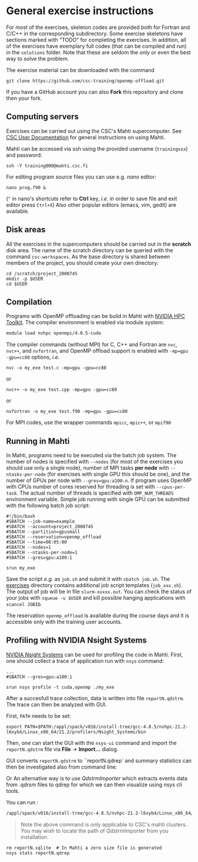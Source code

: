 # General exercise instructions

For most of the exercises, skeleton codes are provided both for
Fortran and C/C++ in the corresponding subdirectory. Some exercise
skeletons have sections marked with “TODO” for completing the
exercises. In addition, all of the 
exercises have exemplary full codes (that can be compiled and run) in the
`solutions` folder. Note that these are seldom the only or even the best way to
solve the problem.

The exercise material can be downloaded with the command

```
git clone https://github.com/csc-training/openmp-offload.git
```

If you have a GitHub account you can also **Fork** this repository and clone then your fork.

## Computing servers

Exercises can be carried out using the CSC's Mahti supercomputer. 
See [CSC User Documentation](https://docs.csc.fi/support/tutorials/mahti_quick/) for general instructions on using Mahti.


Mahti can be accessed via ssh using the
provided username (`trainingxxx`) and password:
```
ssh -Y training000@mahti.csc.fi
```


For editing program source files you can use e.g. *nano* editor: 

```
nano prog.f90 &
```
(`^` in nano's shortcuts refer to **Ctrl** key, *i.e.* in order to save file and exit editor press `Ctrl+X`)
Also other popular editors (emacs, vim, gedit) are available.

## Disk areas

All the exercises in the supercomputers should be carried out in the
**scratch** disk area. The name of the scratch directory can be
queried with the command `csc-workspaces`. As the base directory is
shared between members of the project, you should create your own
directory:
```
cd /scratch/project_2000745
mkdir -p $USER
cd $USER
```


## Compilation

Programs with OpenMP offloading can be build in Mahti with [NVIDIA HPC
Toolkit](https://docs.nvidia.com/hpc-sdk/index.html). The compiler
environment is enabled via module system:
```bash
module load nvhpc openmpi/4.0.5-cuda
```
The compiler commands (without MPI) for C, C++ and Fortran are `nvc`,
`nvc++`, and `nvfortran`, and OpenMP offload support is enabled with
`-mp=gpu -gpu=cc80` options, *i.e.*

```
nvc -o my_exe test.c -mp=gpu -gpu=cc80
```
or
```
nvc++ -o my_exe test.cpp -mp=gpu -gpu=cc80
```
or
```
nvfortran -o my_exe test.f90 -mp=gpu -gpu=cc80
```


For MPI codes, use the wrapper commands `mpicc`, `mpic++`, or `mpif90`

## Running in Mahti

In Mahti, programs need to be executed via the batch job system. The
number of nodes is specified with `--nodes` (for most of the exercises
you should use only a single node), number of MPI tasks **per node**
with `--ntasks-per-node` (for exercises with single GPU this should be
one), and the number of GPUs per node with `--gres=gpu:a100:n`. If
program uses OpenMP with CPUs
number of cores reserved for threading is set with `--cpus-per-task`. The
actual number of threads is specified with `OMP_NUM_THREADS`
environment variable. Simple job running with single GPU can be
submitted with the following batch job script: 
```
#!/bin/bash
#SBATCH --job-name=example
#SBATCH --account=project_2000745
#SBATCH --partition=gpusmall
#SBATCH --reservation=openmp_offload
#SBATCH --time=00:05:00
#SBATCH --nodes=1
#SBATCH --ntasks-per-node=1
#SBATCH --gres=gpu:a100:1

srun my_exe
```

Save the script *e.g.* as `job.sh` and submit it with `sbatch job.sh`. The [exercises](exercises) 
directory contains additional job script templates (`job_xxx.sh`).
The output of job will be in file `slurm-xxxxx.out`. You can check the status of your jobs with `squeue -u $USER` and kill possible hanging applications with
`scancel JOBID`.

The reservation `openmp_offload` is available during the course days and it
is accessible only with the training user accounts.

## Profiling with NVIDIA Nsight Systems

[NVIDIA Nsight Systems](https://docs.nvidia.com/nsight-systems/index.html) 
can be used for profiling the code in Mahti. First, one should collect a
trace of application run with `nsys` command:
```
...
#SBATCH --gres=gpu:a100:1

srun nsys profile -t cuda,openmp ./my_exe
```

After a succesfull trace collection, data is written into file
`reportN.qdstrm`. The trace can then be analyzed with GUI.

First, `PATH` needs to be set:
```
export PATH=$PATH:/appl/spack/v016/install-tree/gcc-4.8.5/nvhpc-21.2-l6xyb4/Linux_x86_64/21.2/profilers/Nsight_Systems/bin
```

Then, one can start the GUI with the `nsys-ui` command and import the
`reportN.qdstrm` file via **File** -> **Import...** dialog.

GUI converts `reportN.qdstrm` to ``reportN.qdrep` and summary
statistics can then be investigated also from command line:

Or An alternative way is to use *QdstrmImporter* which extracts events data from .qdrsm files to qdrep for which we can then visualize using nsys cli tools. 

You can run : 
``` sh 
/appl/spack/v016/install-tree/gcc-4.8.5/nvhpc-21.2-l6xyb4/Linux_x86_64/21.2/profilers/Nsight_Systems/host-linux-x64/QdstrmImporter -i report.qdstrm -o reportN

```
> Note the above command is only applicable to CSC's mahti clusters. You may wish to locate the path of QdstrmImporter from you installation.

```
rm reportN.sqlite  # In Mahti a zero size file is generated
nsys stats reportN.qdrep
```
 



